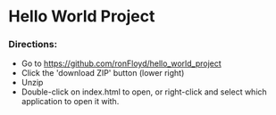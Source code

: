 # Hello World Project

### Directions:
* Go to https://github.com/ronFloyd/hello_world_project
* Click the 'download ZIP' button (lower right)
* Unzip
* Double-click on index.html to open, or right-click and select which application to open it with.

